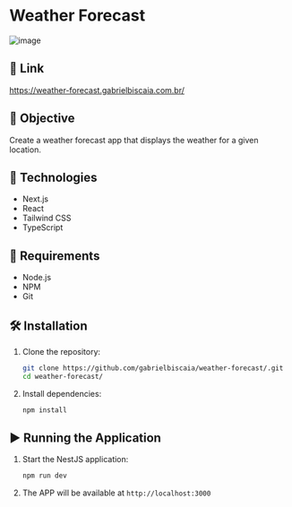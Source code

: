 # Weather Forecast

![image](https://github.com/user-attachments/assets/7ed45706-39f1-43b0-8dea-e3e92568f8ae)

## 🔗 Link
https://weather-forecast.gabrielbiscaia.com.br/

## 🎯 Objective
Create a weather forecast app that displays the weather for a given location.

## 🧰 Technologies
- Next.js
- React
- Tailwind CSS
- TypeScript

## 📝 Requirements
- Node.js
- NPM
- Git

## 🛠️ Installation

1. Clone the repository:
   ```bash
   git clone https://github.com/gabrielbiscaia/weather-forecast/.git
   cd weather-forecast/
   ```

2. Install dependencies:
   ```bash
   npm install
   ```

## ▶️ Running the Application

1. Start the NestJS application:
   ```bash
   npm run dev
   ```

2. The APP will be available at `http://localhost:3000`

